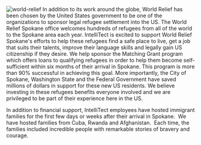 

![world-relief](https://intellitect.com/wp-content/uploads/2015/01/world-relief.jpg "World Relief Spokane and IntelliTect Welcome Refugees")
In addition to its work around the globe, World Relief has been chosen by the United States government to be one of the organizations to sponsor legal refugee settlement into the US. The World Relief Spokane office welcomes hundreds of refugees from all of the world to the Spokane area each year. IntelliTect is excited to support World Relief Spokane's efforts to help these refugees find a safe place to live, get a job that suits their talents, improve their language skills and legally gain US citizenship if they desire. We help sponsor the Matching Grant program which offers loans to qualifying refugees in order to help them become self-sufficient within six months of their arrival in Spokane. This program is more than 90% successful in achieving this goal. More importantly, the City of Spokane, Washington State and the Federal Government have saved millions of dollars in support for these new US residents. We believe investing in these refugees benefits everyone involved and we are privileged to be part of their experience here in the US.

In addition to financial support, IntelliTect employees have hosted immigrant families for the first few days or weeks after their arrival in Spokane.  We have hosted families from Cuba, Rwanda and Afghanistan.  Each time, the families included incredible people with remarkable stories of bravery and courage.
